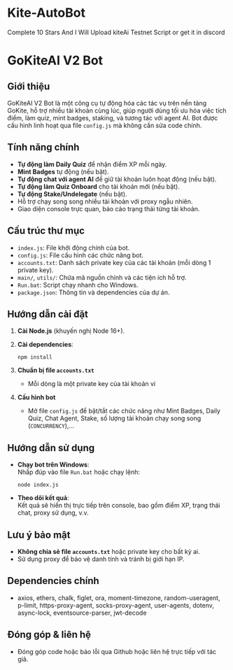 # Kite-AutoBot
Complete 10 Stars And I Will Upload kiteAi Testnet Script or get it in discord
# GoKiteAI V2 Bot

## Giới thiệu 

GoKiteAI V2 Bot là một công cụ tự động hóa các tác vụ trên nền tảng GoKite, hỗ trợ nhiều tài khoản cùng lúc, giúp người dùng tối ưu hóa việc tích điểm, làm quiz, mint badges, staking, và tương tác với agent AI. Bot được cấu hình linh hoạt qua file `config.js` mà không cần sửa code chính.

## Tính năng chính

- **Tự động làm Daily Quiz** để nhận điểm XP mỗi ngày.
- **Mint Badges** tự động (nếu bật).
- **Tự động chat với agent AI** để giữ tài khoản luôn hoạt động (nếu bật).
- **Tự động làm Quiz Onboard** cho tài khoản mới (nếu bật).
- **Tự động Stake/Undelegate** (nếu bật).
- Hỗ trợ chạy song song nhiều tài khoản với proxy ngẫu nhiên.
- Giao diện console trực quan, báo cáo trạng thái từng tài khoản.

## Cấu trúc thư mục

- `index.js`: File khởi động chính của bot.
- `config.js`: File cấu hình các chức năng bot.
- `accounts.txt`: Danh sách private key của các tài khoản (mỗi dòng 1 private key).
- `main/`, `utils/`: Chứa mã nguồn chính và các tiện ích hỗ trợ.
- `Run.bat`: Script chạy nhanh cho Windows.
- `package.json`: Thông tin và dependencies của dự án.

## Hướng dẫn cài đặt

1. **Cài Node.js** (khuyến nghị Node 16+).
2. **Cài dependencies**:
   ```
   npm install
   ```
3. **Chuẩn bị file `accounts.txt`**  
   - Mỗi dòng là một private key của tài khoản ví 

4. **Cấu hình bot**  
   - Mở file `config.js` để bật/tắt các chức năng như Mint Badges, Daily Quiz, Chat Agent, Stake, số lượng tài khoản chạy song song (`CONCURRENCY`),...

## Hướng dẫn sử dụng

- **Chạy bot trên Windows**:  
  Nhấp đúp vào file `Run.bat` hoặc chạy lệnh:
  ```
  node index.js
  ```
- **Theo dõi kết quả**:  
  Kết quả sẽ hiển thị trực tiếp trên console, bao gồm điểm XP, trạng thái chat, proxy sử dụng, v.v.

## Lưu ý bảo mật

- **Không chia sẻ file `accounts.txt`** hoặc private key cho bất kỳ ai.
- Sử dụng proxy để bảo vệ danh tính và tránh bị giới hạn IP.

## Dependencies chính

- axios, ethers, chalk, figlet, ora, moment-timezone, random-useragent, p-limit, https-proxy-agent, socks-proxy-agent, user-agents, dotenv, async-lock, eventsource-parser, jwt-decode

## Đóng góp & liên hệ

- Đóng góp code hoặc báo lỗi qua Github hoặc liên hệ trực tiếp với tác giả. 
